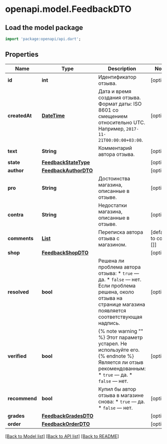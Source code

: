 # openapi.model.FeedbackDTO

## Load the model package
```dart
import 'package:openapi/api.dart';
```

## Properties
Name | Type | Description | Notes
------------ | ------------- | ------------- | -------------
**id** | **int** | Идентификатор отзыва. | [optional] 
**createdAt** | [**DateTime**](DateTime.md) | Дата и время создания отзыва.  Формат даты: ISO 8601 со смещением относительно UTC. Например, `2017-11-21T00:00:00+03:00`.  | [optional] 
**text** | **String** | Комментарий автора отзыва. | [optional] 
**state** | [**FeedbackStateType**](FeedbackStateType.md) |  | [optional] 
**author** | [**FeedbackAuthorDTO**](FeedbackAuthorDTO.md) |  | [optional] 
**pro** | **String** | Достоинства магазина, описанные в отзыве. | [optional] 
**contra** | **String** | Недостатки магазина, описанные в отзыве. | [optional] 
**comments** | [**List<FeedbackCommentDTO>**](FeedbackCommentDTO.md) | Переписка автора отзыва с магазином. | [default to const []]
**shop** | [**FeedbackShopDTO**](FeedbackShopDTO.md) |  | [optional] 
**resolved** | **bool** | Решена ли проблема автора отзыва:  * `true` — да. * `false` — нет.  Если проблема решена, около отзыва на странице магазина появляется соответствующая надпись.  | [optional] 
**verified** | **bool** | {% note warning \"\" %}  Этот параметр устарел. Не используйте его.  {% endnote %}  Является ли отзыв рекомендованным:  * `true` — да. * `false` — нет.  | [optional] 
**recommend** | **bool** | Купил бы автор отзыва в магазине снова:  * `true` — да. * `false` — нет.  | [optional] 
**grades** | [**FeedbackGradesDTO**](FeedbackGradesDTO.md) |  | [optional] 
**order** | [**FeedbackOrderDTO**](FeedbackOrderDTO.md) |  | [optional] 

[[Back to Model list]](../README.md#documentation-for-models) [[Back to API list]](../README.md#documentation-for-api-endpoints) [[Back to README]](../README.md)


